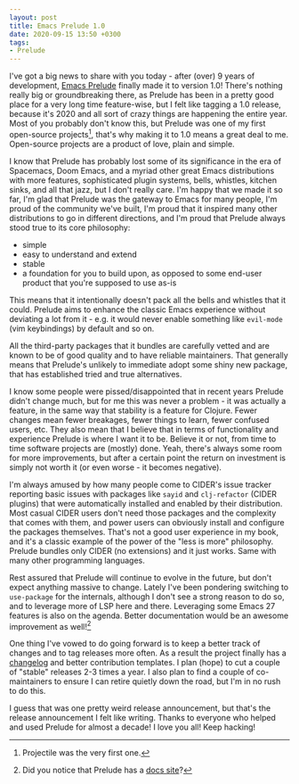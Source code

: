 ```yaml
---
layout: post
title: Emacs Prelude 1.0
date: 2020-09-15 13:50 +0300
tags:
- Prelude
---
```


I've got a big news to share with you today - after (over) 9 years of
development, [Emacs Prelude](https://github.com/bbatsov/prelude) finally made it to version 1.0! There's nothing
really big or groundbreaking there, as Prelude has been in a pretty good place for a very
long time feature-wise, but I felt like tagging a 1.0 release, because it's 2020 and
all sort of crazy things are happening the entire year. Most of you probably
don't know this, but Prelude was one of my first open-source projects[^1],
that's why making it to 1.0 means a great deal to me. Open-source projects are a
product of love, plain and simple.

I know that Prelude has probably lost some of its significance in the era of
Spacemacs, Doom Emacs, and a myriad other great Emacs distributions with more
features, sophisticated plugin systems, bells, whistles, kitchen sinks, and all that jazz, but
I don't really care. I'm happy that we made it so far, I'm glad that Prelude was
the gateway to Emacs for many people, I'm proud of the community we've built,
I'm proud that it inspired many other distributions to go in different
directions, and I'm proud that Prelude always stood true to its core philosophy:

* simple
* easy to understand and extend
* stable
* a foundation for you to build upon, as opposed to some end-user product that you're supposed to use as-is

This means that it intentionally doesn't pack all the bells and whistles that it could.
Prelude aims to enhance the classic Emacs experience without deviating a lot from it - e.g.
it would never enable something like `evil-mode` (vim keybindings) by default and so on.

All the third-party packages that it bundles are carefully vetted and are known to be of
good quality and to have reliable maintainers. That generally means that Prelude's unlikely
to immediate adopt some shiny new package, that has established tried and true alternatives.

I know some people were pissed/disappointed that in recent years Prelude didn't
change much, but for me this was never a problem - it was actually a feature, in
the same way that stability is a feature for Clojure. Fewer changes mean fewer
breakages, fewer things to learn, fewer confused users, etc. They also mean that
I believe that in terms of functionality and experience Prelude is where I want
it to be. Believe it or not, from time to time software projects are (mostly)
done.  Yeah, there's always some room for more improvements, but after a certain
point the return on investment is simply not worth it (or even worse - it
becomes negative).

I'm always amused by how many people come to CIDER's issue tracker reporting basic
issues with packages like `sayid` and `clj-refactor` (CIDER plugins) that were automatically
installed and enabled by their distribution. Most casual CIDER users don't need those
packages and the complexity that comes with them, and power users can obviously
install and configure the packages themselves. That's not a good user experience
in my book, and it's a classic example of the power of the "less is more"
philosophy. Prelude bundles only CIDER (no extensions) and it just works.
Same with many other programming languages.

Rest assured that Prelude will continue to evolve in the future, but don't
expect anything massive to change.  Lately I've been pondering switching to
`use-package` for the internals, although I don't see a strong reason to do so,
and to leverage more of LSP here and there. Leveraging some Emacs 27 features is
also on the agenda. Better documentation would be an awesome improvement as
well![^2]

One thing I've vowed to do going forward is to keep a better track of changes
and to tag releases more often. As a result the project finally has a
[changelog](https://github.com/bbatsov/prelude/blob/master/CHANGELOG.md) and
better contribution templates. I plan (hope) to cut a couple of "stable" releases 2-3
times a year. I also plan to find a couple of co-maintainers to ensure I can
retire quietly down the road, but I'm in no rush to do this.

I guess that was one pretty weird release announcement, but that's the release
announcement I felt like writing.  Thanks to everyone who helped and used
Prelude for almost a decade! I love you all! Keep hacking!

[^1]: Projectile was the very first one.
[^2]: Did you notice that Prelude has a [docs site](https://prelude.emacsredux.com)?
